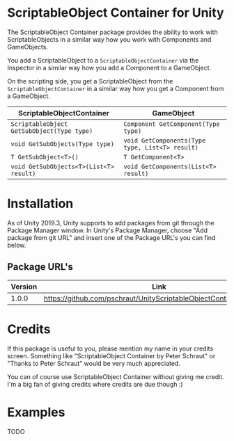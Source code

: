 # ScriptableObject Container for Unity

The ScriptableObject Container package provides the ability to work with ScriptableObjects in a similar way how you work with Components and GameObjects.

You add a ScriptableObject to a ```ScriptableObjectContainer``` via the Inspector in a similar way how you add a Component to a GameObject.

On the scripting side, you get a ScriptableObject from the ```ScriptableObjectContainer``` in a similar way how you get a Component from a GameObject.

| ScriptableObjectContainer  |     GameObject      |
|----------|---------------|
| ```ScriptableObject GetSubObject(Type type)``` | ```Component GetComponent(Type type)``` |
| ```void GetSubObjects(Type type)``` | ```void GetComponents(Type type, List<T> result)``` |
| ```T GetSubObject<T>()``` | ```T GetComponent<T>``` |
| ```void GetSubObjects<T>(List<T> result)``` | ```void GetComponents(List<T> result)``` |

# Installation

As of Unity 2019.3, Unity supports to add packages from git through the Package Manager window. 
In Unity's Package Manager, choose "Add package from git URL" and insert one of the Package URL's you can find below.

## Package URL's

| Version  |     Link      |
|----------|---------------|
| 1.0.0 | https://github.com/pschraut/UnityScriptableObjectContainer.git#1.0.0 |

# Credits

If this package is useful to you, please mention my name in your credits screen.
Something like "ScriptableObject Container by Peter Schraut" or "Thanks to Peter Schraut" would be very much appreciated.

You can of course use ScriptableObject Container without giving me credit.
I'm a big fan of giving credits where credits are due though :)

# Examples
TODO

